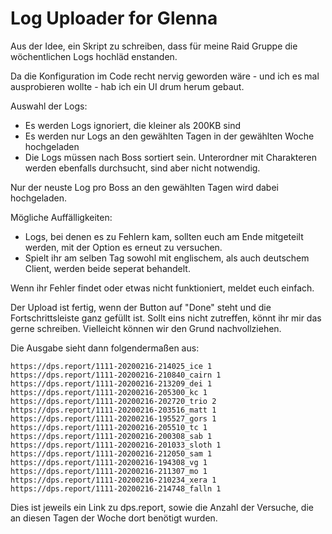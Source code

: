 # Log Uploader for Glenna

Aus der Idee, ein Skript zu schreiben, dass für meine Raid Gruppe die wöchentlichen Logs hochläd enstanden.

Da die Konfiguration im Code recht nervig geworden wäre - und ich es mal ausprobieren wollte - hab ich ein UI drum herum gebaut.

Auswahl der Logs:
- Es werden Logs ignoriert, die kleiner als 200KB sind
- Es werden nur Logs an den gewählten Tagen in der gewählten Woche hochgeladen
- Die Logs müssen nach Boss sortiert sein. Unterordner mit Charakteren werden ebenfalls durchsucht, sind aber nicht notwendig.

Nur der neuste Log pro Boss an den gewählten Tagen wird dabei hochgeladen.

Mögliche Auffälligkeiten:
 - Logs, bei denen es zu Fehlern kam, sollten euch am Ende mitgeteilt werden, mit der Option es erneut zu versuchen.
 - Spielt ihr am selben Tag sowohl mit englischem, als auch deutschem Client, werden beide seperat behandelt.

Wenn ihr Fehler findet oder etwas nicht funktioniert, meldet euch einfach.


Der Upload ist fertig, wenn der Button auf "Done" steht und die Fortschrittsleiste ganz gefüllt ist.
Sollt eins nicht zutreffen, könnt ihr mir das gerne schreiben. Vielleicht können wir den Grund nachvollziehen.

Die Ausgabe sieht dann folgendermaßen aus:

```
https://dps.report/1111-20200216-214025_ice 1
https://dps.report/1111-20200216-210840_cairn 1
https://dps.report/1111-20200216-213209_dei 1
https://dps.report/1111-20200216-205300_kc 1
https://dps.report/1111-20200216-202720_trio 2
https://dps.report/1111-20200216-203516_matt 1
https://dps.report/1111-20200216-195527_gors 1
https://dps.report/1111-20200216-205510_tc 1
https://dps.report/1111-20200216-200308_sab 1
https://dps.report/1111-20200216-201033_sloth 1
https://dps.report/1111-20200216-212050_sam 1
https://dps.report/1111-20200216-194308_vg 1
https://dps.report/1111-20200216-211307_mo 1
https://dps.report/1111-20200216-210234_xera 1
https://dps.report/1111-20200216-214748_falln 1
```

Dies ist jeweils ein Link zu dps.report, sowie die Anzahl der Versuche, die an diesen Tagen der Woche dort benötigt wurden.